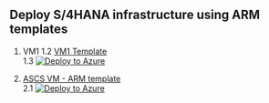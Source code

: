 ## Deploy S/4HANA infrastructure using ARM templates <br/>

1. VM1
1.2  [VM1 Template](https://github.com/ge-duta/azure-acp-public/tree/master/ACP-499%20SAP%20HANA%20on%20Azure/ACP-501%20Deploy%20Resource%20Groups%20and%20VMs%20in%20Availability%20Zones%20(3-Tier%2C%20ASCS%2C%20App%20and%20DB)/VM1-ARM)      
1.3 [![Deploy to Azure ](https://aka.ms/deploytoazurebutton)](https://portal.azure.com/#create/Microsoft.Template/uri/https%3A%2F%2Fraw.githubusercontent.com%2Fge-duta%2Fazure-acp-public%2Fmaster%2FACP-499%2520SAP%2520HANA%2520on%2520Azure%2FACP-501%2520Deploy%2520Resource%2520Groups%2520and%2520VMs%2520in%2520Availability%2520Zones%2520%283-Tier%252C%2520ASCS%252C%2520App%2520and%2520DB%29%2FVM1-ARM%2FVM1-ARM-template.json)  


2. [ASCS VM - ARM template](https://github.com/ge-duta/azure-acp/tree/main/ACP-499%20SAP%20HANA%20on%20Azure/ACP-501%20Deploy%20Resource%20Groups%20and%20VMs%20in%20Availability%20Zones%20(3-Tier%2C%20ASCS%2C%20App%20and%20DB)/ASCS-VM)  
2.1 [![Deploy to Azure ](https://aka.ms/deploytoazurebutton)](https://portal.azure.com/#create/Microsoft.Template/uri/https%3A%2F%2Fraw.githubusercontent.com%2Fge-duta%2Fazure-acp%2Fmain%2FACP-499%2520SAP%2520HANA%2520on%2520Azure%2FACP-501%2520Deploy%2520Resource%2520Groups%2520and%2520VMs%2520in%2520Availability%2520Zones%2520%283-Tier%252C%2520ASCS%252C%2520App%2520and%2520DB%29%2FASCS-VM%2FASCS-VM-.json%3Ftoken%3DGHSAT0AAAAAAB3KENJ6Y7OE4NYUBYUMZ64CY372P2A)  